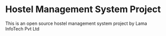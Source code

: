 # Hostel Management System Project

This is an open source hostel management system project by Lama InfoTech Pvt Ltd
